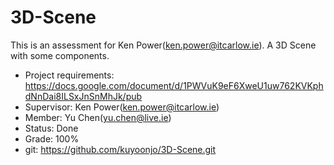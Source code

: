 # 3D-Scene
This is an assessment for Ken Power(ken.power@itcarlow.ie). A 3D Scene with some components.

- Project requirements:  https://docs.google.com/document/d/1PWVuK9eF6XweU1uw762KVKphdNnDai8ILSxJnSnMhJk/pub
- Supervisor: Ken Power(ken.power@itcarlow.ie)
- Member: Yu Chen(yu.chen@live.ie)
- Status: Done
- Grade: 100%
- git: https://github.com/kuyoonjo/3D-Scene.git
